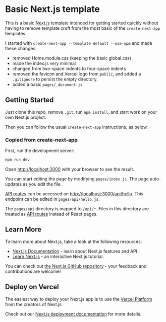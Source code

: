 # Basic Next.js template

This is a basic [Next.js](https://nextjs.org/docs) template intended for getting started quickly without having to remove template cruft from the most basic of the `create-next-app` templates.

I started with `create-next-app --template default --use-npm` and made these changes:

- removed Home.module.css (keeping the basic global.css)
- made the index.js very minimal
- changed from two-space indents to four-space indents
- removed the favicon and Vercel logo from `public`, and added a `.gitignore` to persist the empty directory.
- added a basic `pages/_document.js`


## Getting Started

Just clone this repo, remove `.git`, run `npm install`, and start work on your own Next.js project.

Then you can follow the usual `create-next-app` instructions, as below.

### Copied from create-next-app

First, run the development server:

```bash
npm run dev
```

Open [http://localhost:3000](http://localhost:3000) with your browser to see the result.

You can start editing the page by modifying `pages/index.js`. The page auto-updates as you edit the file.

[API routes](https://nextjs.org/docs/api-routes/introduction) can be accessed on [http://localhost:3000/api/hello](http://localhost:3000/api/hello). This endpoint can be edited in `pages/api/hello.js`.

The `pages/api` directory is mapped to `/api/*`. Files in this directory are treated as [API routes](https://nextjs.org/docs/api-routes/introduction) instead of React pages.

## Learn More

To learn more about Next.js, take a look at the following resources:

- [Next.js Documentation](https://nextjs.org/docs) - learn about Next.js features and API.
- [Learn Next.js](https://nextjs.org/learn) - an interactive Next.js tutorial.

You can check out [the Next.js GitHub repository](https://github.com/vercel/next.js/) - your feedback and contributions are welcome!

## Deploy on Vercel

The easiest way to deploy your Next.js app is to use the [Vercel Platform](https://vercel.com/new?utm_medium=default-template&filter=next.js&utm_source=create-next-app&utm_campaign=create-next-app-readme) from the creators of Next.js.

Check out our [Next.js deployment documentation](https://nextjs.org/docs/deployment) for more details.
